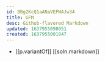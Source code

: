 ```yaml
---
id: BBg2KcQ1aANaVEPWAJw34
title: GFM
desc: Github-flavored Markdown
updated: 1637955098051
created: 1637955001947
---
```



- [[p.variantOf]] [[soln.markdown]]
